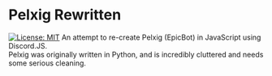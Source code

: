 # Pelxig Rewritten 
[![License: MIT](https://img.shields.io/badge/License-MIT-blue.svg)](https://opensource.org/licenses/MIT)
An attempt to re-create Pelxig (EpicBot) in JavaScript using Discord.JS.\
Pelxig was originally written in Python, and is incredibly cluttered and needs some serious cleaning.
